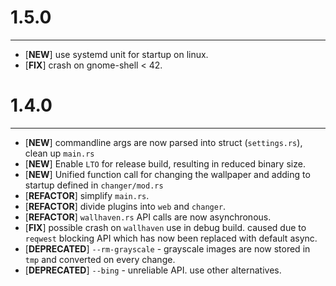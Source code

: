 # 1.5.0

---

* [**NEW**] use systemd unit for startup on linux.
* [**FIX**] crash on gnome-shell < 42.

# 1.4.0

---

* [**NEW**] commandline args are now parsed into struct (`settings.rs`), clean up `main.rs`
* [**NEW**] Enable `LTO` for release build, resulting in reduced binary size.
* [**NEW**] Unified function call for changing the wallpaper and adding to startup defined in `changer/mod.rs`
* [**REFACTOR**] simplify `main.rs`.
* [**REFACTOR**] divide plugins into `web` and `changer`.
* [**REFACTOR**] `wallhaven.rs` API calls are now asynchronous.
* [**FIX**] possible crash on `wallhaven` use in debug build. caused due to `reqwest` blocking API which has now been replaced with default async.
* [**DEPRECATED**] `--rm-grayscale` - grayscale images are now stored in `tmp` and converted on every change.
* [**DEPRECATED**] `--bing` - unreliable API. use other alternatives.